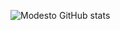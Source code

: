 ![Modesto GitHub stats](https://github-readme-stats.vercel.app/api?username=LuisModesto0&show_icons=true&theme=midnight-purple)
